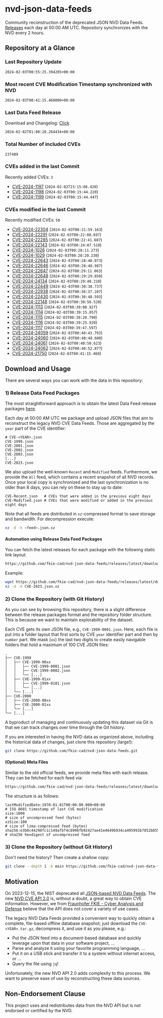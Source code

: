 # nvd-json-data-feeds

Community reconstruction of the deprecated JSON NVD Data Feeds. 
[Releases](https://github.com/fkie-cad/nvd-json-data-feeds/releases/latest) each day at 00:00 AM UTC.
Repository synchronizes with the NVD every 2 hours.

## Repository at a Glance

### Last Repository Update

```plain
2024-02-03T00:55:25.394205+00:00
```

### Most recent CVE Modification Timestamp synchronized with NVD

```plain
2024-02-03T00:41:15.460000+00:00
```

### Last Data Feed Release

Download and Changelog: [Click](https://github.com/fkie-cad/nvd-json-data-feeds/releases/latest)

```plain
2024-02-02T01:00:28.264434+00:00
```

### Total Number of included CVEs

```plain
237489
```

### CVEs added in the last Commit

Recently added CVEs: `3`

* [CVE-2024-1197](CVE-2024/CVE-2024-11xx/CVE-2024-1197.json) (`2024-02-02T23:15:08.420`)
* [CVE-2024-1198](CVE-2024/CVE-2024-11xx/CVE-2024-1198.json) (`2024-02-03T00:15:44.220`)
* [CVE-2024-1199](CVE-2024/CVE-2024-11xx/CVE-2024-1199.json) (`2024-02-03T00:15:44.447`)


### CVEs modified in the last Commit

Recently modified CVEs: `50`

* [CVE-2024-22304](CVE-2024/CVE-2024-223xx/CVE-2024-22304.json) (`2024-02-03T00:21:59.163`)
* [CVE-2024-22291](CVE-2024/CVE-2024-222xx/CVE-2024-22291.json) (`2024-02-03T00:22:08.697`)
* [CVE-2024-22285](CVE-2024/CVE-2024-222xx/CVE-2024-22285.json) (`2024-02-03T00:22:41.607`)
* [CVE-2024-22143](CVE-2024/CVE-2024-221xx/CVE-2024-22143.json) (`2024-02-03T00:24:07.510`)
* [CVE-2024-1026](CVE-2024/CVE-2024-10xx/CVE-2024-1026.json) (`2024-02-03T00:28:11.273`)
* [CVE-2024-1029](CVE-2024/CVE-2024-10xx/CVE-2024-1029.json) (`2024-02-03T00:28:20.230`)
* [CVE-2024-22643](CVE-2024/CVE-2024-226xx/CVE-2024-22643.json) (`2024-02-03T00:28:40.073`)
* [CVE-2024-22646](CVE-2024/CVE-2024-226xx/CVE-2024-22646.json) (`2024-02-03T00:28:48.987`)
* [CVE-2024-22647](CVE-2024/CVE-2024-226xx/CVE-2024-22647.json) (`2024-02-03T00:29:11.063`)
* [CVE-2024-22648](CVE-2024/CVE-2024-226xx/CVE-2024-22648.json) (`2024-02-03T00:29:29.850`)
* [CVE-2024-24134](CVE-2024/CVE-2024-241xx/CVE-2024-24134.json) (`2024-02-03T00:29:40.210`)
* [CVE-2024-22449](CVE-2024/CVE-2024-224xx/CVE-2024-22449.json) (`2024-02-03T00:30:30.737`)
* [CVE-2024-22938](CVE-2024/CVE-2024-229xx/CVE-2024-22938.json) (`2024-02-03T00:30:37.107`)
* [CVE-2024-22430](CVE-2024/CVE-2024-224xx/CVE-2024-22430.json) (`2024-02-03T00:30:48.593`)
* [CVE-2024-22148](CVE-2024/CVE-2024-221xx/CVE-2024-22148.json) (`2024-02-03T00:30:56.520`)
* [CVE-2024-1113](CVE-2024/CVE-2024-11xx/CVE-2024-1113.json) (`2024-02-03T00:39:08.927`)
* [CVE-2024-1114](CVE-2024/CVE-2024-11xx/CVE-2024-1114.json) (`2024-02-03T00:39:15.057`)
* [CVE-2024-1115](CVE-2024/CVE-2024-11xx/CVE-2024-1115.json) (`2024-02-03T00:39:20.790`)
* [CVE-2024-1116](CVE-2024/CVE-2024-11xx/CVE-2024-1116.json) (`2024-02-03T00:39:25.920`)
* [CVE-2024-1117](CVE-2024/CVE-2024-11xx/CVE-2024-1117.json) (`2024-02-03T00:39:47.597`)
* [CVE-2024-24059](CVE-2024/CVE-2024-240xx/CVE-2024-24059.json) (`2024-02-03T00:40:43.793`)
* [CVE-2024-24060](CVE-2024/CVE-2024-240xx/CVE-2024-24060.json) (`2024-02-03T00:40:48.600`)
* [CVE-2024-24061](CVE-2024/CVE-2024-240xx/CVE-2024-24061.json) (`2024-02-03T00:40:50.623`)
* [CVE-2024-24062](CVE-2024/CVE-2024-240xx/CVE-2024-24062.json) (`2024-02-03T00:40:52.877`)
* [CVE-2024-21750](CVE-2024/CVE-2024-217xx/CVE-2024-21750.json) (`2024-02-03T00:41:15.460`)


## Download and Usage

There are several ways you can work with the data in this repository:

### 1) Release Data Feed Packages

The most straightforward approach is to obtain the latest Data Feed release packages [here](https://github.com/fkie-cad/nvd-json-data-feeds/releases/latest).

Each day at 00:00 AM UTC we package and upload JSON files that aim to reconstruct the legacy NVD CVE Data Feeds.
Those are aggregated by the `year` part of the CVE identifier:

```
# CVE-<YEAR>.json
CVE-1999.json
CVE-2001.json
CVE-2002.json
CVE-2003.json
[...]
CVE-2023.json
```

We also upload the well-known `Recent` and `Modified` feeds.
Furthermore, we provide the `All` feed, which contains a recent snapshot of all NVD records.
Once your local copy is synchronized and the last synchronization is no older than 8 days, you can rely on these to stay up to date:

```plain
CVE-Recent.json   # CVEs that were added in the previous eight days
CVE-Modified.json # CVEs that were modified or added in the previous eight days
```

Note that all feeds are distributed in `xz`-compressed format to save storage and bandwidth.
For decompression execute:

```sh
xz -d -k <feed>.json.xz
```


#### Automation using Release Data Feed Packages

You can fetch the latest releases for each package with the following static link layout:

```sh
https://github.com/fkie-cad/nvd-json-data-feeds/releases/latest/download/CVE-<YEAR>.json.xz
```

Example:

```sh
wget https://github.com/fkie-cad/nvd-json-data-feeds/releases/latest/download/CVE-2023.json.xz
xz -d -k CVE-2023.json.xz
```



### 2) Clone the Repository (with Git History)

As you can see by browsing this repository, there is a slight difference between the release packages format and the repository folder structure.
This is because we want to maintain explorability of the dataset.

Each CVE gets its own JSON file, e.g., `CVE-1999-0001.json`.
Here, each file is put into a folder layout that first sorts by CVE `year` identifier part and then by `number` part.
We mask (`xx`) the last two digits to create easily navigable folders that hold a maximum of 100 CVE JSON files:

```plain
.
├── CVE-1999
│   ├── CVE-1999-00xx
│   │   ├── CVE-1999-0001.json
│   │   ├── CVE-1999-0002.json
│   │   └── [...]
│   ├── CVE-1999-01xx
│   │   ├── CVE-1999-0101.json
│   │   └── [...]
│   └── [...]
├── CVE-2000
│   ├── CVE-2000-00xx
│   ├── CVE-2000-01xx
│   └── [...]
└── [...]
```

A byproduct of managing and continuously updating this dataset via Git is that we can track changes over time through the Git history.

If you are interested in having the NVD data as organized above, including the historical data of changes, just clone this repository (large!):

```sh
git clone https://github.com/fkie-cad/nvd-json-data-feeds.git
```

#### (Optional) Meta Files

Similar to the old official feeds, we provide meta files with each release. They can be fetched for each feed via:

```sh
https://github.com/fkie-cad/nvd-json-data-feeds/releases/latest/download/CVE-<YEAR>.meta
```

The structure is as follows:

```plain
lastModifiedDate:1970-01-01T00:00:00.000+00:00                          # ISO 8601 timestamp of last CVE modification
size:1000                                                               # size of uncompressed feed (bytes)
xzSize:100                                                              # size of lzma-compressed feed (bytes)
sha256:e3b0c44298fc1c149afbf4c8996fb92427ae41e4649b934ca495991b7852b855 # sha256 hexdigest of uncompressed feed
```


### 3) Clone the Repository (without Git History)

Don't need the history? Then create a shallow copy:

```sh
git clone --depth 1 -b main https://github.com/fkie-cad/nvd-json-data-feeds.git
```

## Motivation

On 2023-12-15, the NIST deprecated all [JSON-based NVD Data Feeds](https://nvd.nist.gov/vuln/data-feeds#divRetirementBanner-1).
The new [NVD CVE API 2.0](https://nvd.nist.gov/developers/vulnerabilities) is, without a doubt, a great way to obtain CVE information.
However, we from [Fraunhofer FKIE - Cyber Analysis and Defense](https://www.fkie.fraunhofer.de/en/departments/cad.html) believe that the API does not cover a variety of use cases.

The legacy NVD Data Feeds provided a convenient way to quickly obtain a complete, file-based offline database snapshot; just download the `CVE-<YEAR>.tar.gz`, decompress it, and use it as you please, e.g.:

* Put the JSON feed into a document-based database and quickly leverage upon that data in your software project, ...
* Parse and analyze it using your favorite programming language, ...
* Put it on a USB stick and transfer it to a system without internet access, or ...
* Query the file using `jq`!

Unfortunately, the new NVD API 2.0 adds complexity to this process.
We want to preserve ease of use by reconstructing these data sources.

## Non-Endorsement Clause

This project uses and redistributes data from the NVD API but is not endorsed or certified by the NVD.